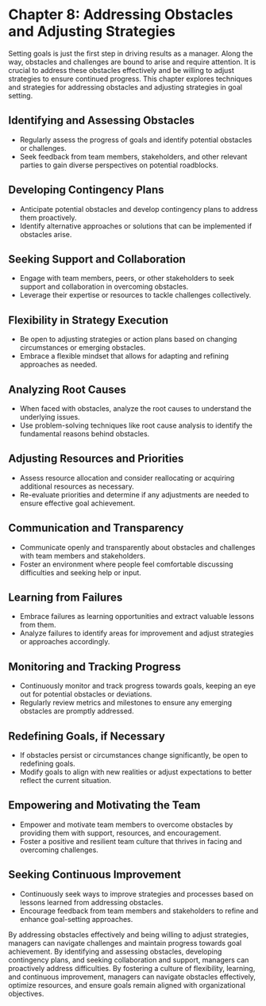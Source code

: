 Chapter 8: Addressing Obstacles and Adjusting Strategies
========================================================

Setting goals is just the first step in driving results as a manager. Along the way, obstacles and challenges are bound to arise and require attention. It is crucial to address these obstacles effectively and be willing to adjust strategies to ensure continued progress. This chapter explores techniques and strategies for addressing obstacles and adjusting strategies in goal setting.

**Identifying and Assessing Obstacles**
---------------------------------------

* Regularly assess the progress of goals and identify potential obstacles or challenges.
* Seek feedback from team members, stakeholders, and other relevant parties to gain diverse perspectives on potential roadblocks.

**Developing Contingency Plans**
--------------------------------

* Anticipate potential obstacles and develop contingency plans to address them proactively.
* Identify alternative approaches or solutions that can be implemented if obstacles arise.

**Seeking Support and Collaboration**
-------------------------------------

* Engage with team members, peers, or other stakeholders to seek support and collaboration in overcoming obstacles.
* Leverage their expertise or resources to tackle challenges collectively.

**Flexibility in Strategy Execution**
-------------------------------------

* Be open to adjusting strategies or action plans based on changing circumstances or emerging obstacles.
* Embrace a flexible mindset that allows for adapting and refining approaches as needed.

**Analyzing Root Causes**
-------------------------

* When faced with obstacles, analyze the root causes to understand the underlying issues.
* Use problem-solving techniques like root cause analysis to identify the fundamental reasons behind obstacles.

**Adjusting Resources and Priorities**
--------------------------------------

* Assess resource allocation and consider reallocating or acquiring additional resources as necessary.
* Re-evaluate priorities and determine if any adjustments are needed to ensure effective goal achievement.

**Communication and Transparency**
----------------------------------

* Communicate openly and transparently about obstacles and challenges with team members and stakeholders.
* Foster an environment where people feel comfortable discussing difficulties and seeking help or input.

**Learning from Failures**
--------------------------

* Embrace failures as learning opportunities and extract valuable lessons from them.
* Analyze failures to identify areas for improvement and adjust strategies or approaches accordingly.

**Monitoring and Tracking Progress**
------------------------------------

* Continuously monitor and track progress towards goals, keeping an eye out for potential obstacles or deviations.
* Regularly review metrics and milestones to ensure any emerging obstacles are promptly addressed.

**Redefining Goals, if Necessary**
----------------------------------

* If obstacles persist or circumstances change significantly, be open to redefining goals.
* Modify goals to align with new realities or adjust expectations to better reflect the current situation.

**Empowering and Motivating the Team**
--------------------------------------

* Empower and motivate team members to overcome obstacles by providing them with support, resources, and encouragement.
* Foster a positive and resilient team culture that thrives in facing and overcoming challenges.

**Seeking Continuous Improvement**
----------------------------------

* Continuously seek ways to improve strategies and processes based on lessons learned from addressing obstacles.
* Encourage feedback from team members and stakeholders to refine and enhance goal-setting approaches.

By addressing obstacles effectively and being willing to adjust strategies, managers can navigate challenges and maintain progress towards goal achievement. By identifying and assessing obstacles, developing contingency plans, and seeking collaboration and support, managers can proactively address difficulties. By fostering a culture of flexibility, learning, and continuous improvement, managers can navigate obstacles effectively, optimize resources, and ensure goals remain aligned with organizational objectives.

